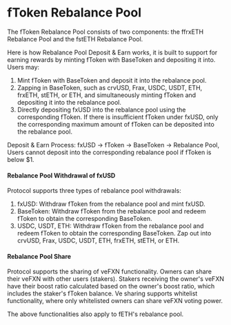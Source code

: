 # fToken Rebalance Pool

The fToken Rebalance Pool consists of two components: the ffrxETH Rebalance Pool and the fstETH Rebalance Pool.

Here is how Rebalance Pool Deposit & Earn works, it is built to support for earning rewards by minting fToken with BaseToken and depositing it into. Users may:

1. Mint fToken with BaseToken and deposit it into the rebalance pool.
2. Zapping in BaseToken, such as crvUSD, Frax, USDC, USDT, ETH, frxETH, stETH, or ETH, and simultaneously minting fToken and depositing it into the rebalance pool.
3. Directly depositing fxUSD into the rebalance pool using the corresponding fToken. If there is insufficient fToken under fxUSD, only the corresponding maximum amount of fToken can be deposited into the rebalance pool.

Deposit & Earn Process: fxUSD -> fToken -> BaseToken -> Rebalance Pool, Users cannot deposit into the corresponding rebalance pool if fToken is below $1.

#### Rebalance Pool Withdrawal of fxUSD&#x20;

Protocol supports three types of rebalance pool withdrawals:

1. fxUSD: Withdraw fToken from the rebalance pool and mint fxUSD.
2. BaseToken: Withdraw fToken from the rebalance pool and redeem fToken to obtain the corresponding BaseToken.
3. USDC, USDT, ETH: Withdraw fToken from the rebalance pool and redeem fToken to obtain the corresponding BaseToken. Zap out into crvUSD, Frax, USDC, USDT, ETH, frxETH, stETH, or ETH.

#### Rebalance Pool Share&#x20;

Protocol supports the sharing of veFXN functionality. Owners can share their veFXN with other users (stakers). Stakers receiving the owner's veFXN have their boost ratio calculated based on the owner's boost ratio, which includes the staker's fToken balance. Ve sharing supports whitelist functionality, where only whitelisted owners can share veFXN voting power.

The above functionalities also apply to fETH's rebalance pool.
